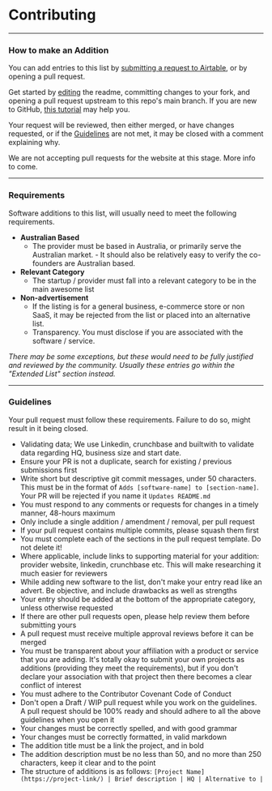 # Contributing

---

### How to make an Addition

You can add entries to this list by [submitting a request to Airtable](https://airtable.com/shrNN6YAp7zPwsNom), or by opening a pull request.

Get started by [editing](https://github.com/AdamXweb/awesome-aussie/edit/main/README.md) the readme, committing changes to your fork, and opening a pull request upstream to this repo's main branch.
If you are new to GitHub, [this tutorial](https://www.freecodecamp.org/news/how-to-make-your-first-pull-request-on-github/) may help you.

Your request will be reviewed, then either merged, or have changes requested, or if the [Guidelines](#guidelines) are not met, it may be closed with a comment explaining why.

We are not accepting pull requests for the website at this stage. More info to come.

---

### Requirements

Software additions to this list, will usually need to meet the following requirements. 

- **Australian Based**
  - The provider must be based in Australia, or primarily serve the Australian market. - It should also be relatively easy to verify the co-founders are Australian based.
- **Relevant Category**
  - The startup / provider must fall into a relevant category to be in the main awesome list
- **Non-advertisement**
  - If the listing is for a general business, e-commerce store or non SaaS, it may be rejected from the list or placed into an alternative list.
  - Transparency. You must disclose if you are associated with the software / service.


_There may be some exceptions, but these would need to be fully justified and reviewed by the community. Usually these entries go within the "Extended List" section instead._

---

### Guidelines

Your pull request must follow these requirements. Failure to do so, might result in it being closed.


- Validating data; We use Linkedin, crunchbase and builtwith to validate data regarding HQ, business size and start date.
- Ensure your PR is not a duplicate, search for existing / previous submissions first
- Write short but descriptive git commit messages, under 50 characters. This must be in the format of `Adds [software-name] to [section-name]`. Your PR will be rejected if you name it `Updates README.md`
- You must respond to any comments or requests for changes in a timely manner, 48-hours maximum
- Only include a single addition / amendment / removal, per pull request
- If your pull request contains multiple commits, please squash them first
- You must complete each of the sections in the pull request template. Do not delete it!
- Where applicable, include links to supporting material for your addition: provider website, linkedin, crunchbase etc. This will make researching it much easier for reviewers
- While adding new software to the list, don't make your entry read like an advert. Be objective, and include drawbacks as well as strengths
- Your entry should be added at the bottom of the appropriate category, unless otherwise requested
- If there are other pull requests open, please help review them before submitting yours
- A pull request must receive multiple approval reviews before it can be merged
- You must be transparent about your affiliation with a product or service that you are adding. It's totally okay to submit your own projects as additions (providing they meet the requirements), but if you don't declare your association with that project then there becomes a clear conflict of interest
- You must adhere to the Contributor Covenant Code of Conduct
- Don't open a Draft / WIP pull request while you work on the guidelines. A pull request should be 100% ready and should adhere to all the above guidelines when you open it
- Your changes must be correctly spelled, and with good grammar
- Your changes must be correctly formatted, in valid markdown
- The addition title must be a link the project, and in bold
- The addition description must be no less than 50, and no more than 250 characters, keep it clear and to the point
- The structure of additions is as follows: `[Project Name](https://project-link/) | Brief description | HQ | Alternative to |`
